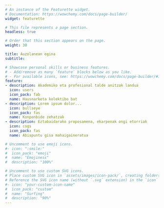 ```yaml
---
# An instance of the Featurette widget.
# Documentation: https://wowchemy.com/docs/page-builder/
widget: featurette

# This file represents a page section.
headless: true

# Order that this section appears on the page.
weight: 30

title: Auzolanean egina
subtitle:

# Showcase personal skills or business features.
# - Add/remove as many `feature` blocks below as you like.
# - For available icons, see: https://wowchemy.com/docs/page-builder/#icons
feature:
- description: Akademiko eta profesional talde anitzak landua
  icon: users
  icon_pack: fab
  name: Hausnarketa kolektibo bat
- description: Lorem ipsum dolor...
  icon: bullseye
  icon_pack: fas
  name: Konponbide zehatzak
- description: Eztabaidarako proposamena, ekarpenak ongi etorriak
  icon: cogs
  icon_pack: fas
  name: Abiapuntu gisa mahaigaineratua

# Uncomment to use emoji icons.
#- icon: ":smile:"
#  icon_pack: "emoji"
#  name: "Emojiness"
#  description: "100%"  

# Uncomment to use custom SVG icons.
# Place custom SVG icon in `assets/images/icon-pack/`, creating folders if necessary.
# Reference the SVG icon name (without `.svg` extension) in the `icon` field.
#- icon: "your-custom-icon-name"
#  icon_pack: "custom"
#  name: "Surfing"
#  description: "90%"
---
```

